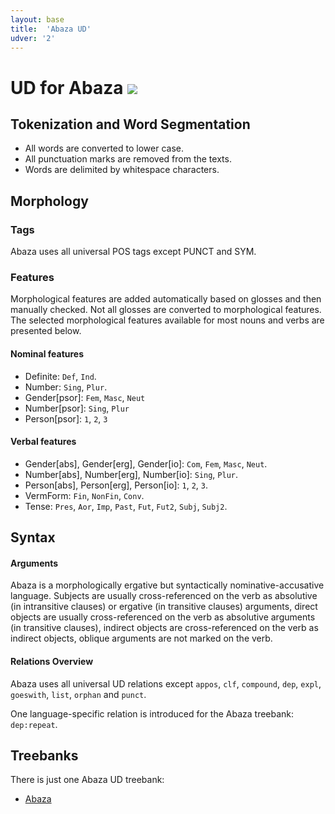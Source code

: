 ```yaml
---
layout: base
title:  'Abaza UD'
udver: '2'
---
```


# UD for Abaza <span class="flagspan"><img class="flag" src="../../flags/svg/RU-ABAZA.svg" /></span>

## Tokenization and Word Segmentation

* All words are converted to lower case.
* All punctuation marks are removed from the texts.
* Words are delimited by whitespace characters.


## Morphology

### Tags

Abaza uses all universal POS tags except PUNCT and SYM.

### Features

Morphological features are added automatically based on glosses and then manually checked. Not all glosses are converted to morphological features. The selected morphological features available for most nouns and verbs are presented below.

#### Nominal features

* Definite: `Def`, `Ind`.
* Number: `Sing`, `Plur`.
* Gender[psor]: `Fem`, `Masc`, `Neut`
* Number[psor]: `Sing`, `Plur`
* Person[psor]: `1`, `2`, `3`

#### Verbal features

* Gender[abs], Gender[erg], Gender[io]: `Com`, `Fem`, `Masc`, `Neut`.
* Number[abs], Number[erg], Number[io]: `Sing`, `Plur`.
* Person[abs], Person[erg], Person[io]: `1`, `2`, `3`.
* VermForm: `Fin`, `NonFin`, `Conv`.
* Tense: `Pres`, `Aor`, `Imp`, `Past`, `Fut`, `Fut2`, `Subj`, `Subj2`.


## Syntax

#### Arguments

Abaza is a morphologically ergative but syntactically nominative-accusative language. Subjects are usually cross-referenced on the verb as absolutive (in intransitive clauses) or ergative (in transitive clauses) arguments, direct objects are usually cross-referenced on the verb as absolutive arguments (in transitive clauses), indirect objects are cross-referenced on the verb as indirect objects, oblique arguments are not marked on the verb.

#### Relations Overview

Abaza uses all universal UD relations except `appos`, `clf`, `compound`, `dep`, `expl`, `goeswith`, `list`, `orphan` and `punct`.

One language-specific relation is introduced for the Abaza treebank: `dep:repeat`.


## Treebanks

There is just one Abaza UD treebank:

  * [Abaza](../treebanks/abq/index.html)



